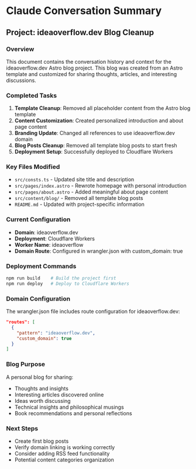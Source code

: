 # Claude Conversation Summary

## Project: ideaoverflow.dev Blog Cleanup

### Overview
This document contains the conversation history and context for the ideaoverflow.dev Astro blog project. This blog was created from an Astro template and customized for sharing thoughts, articles, and interesting discussions.

### Completed Tasks
1. **Template Cleanup**: Removed all placeholder content from the Astro blog template
2. **Content Customization**: Created personalized introduction and about page content
3. **Branding Update**: Changed all references to use ideaoverflow.dev domain
4. **Blog Posts Cleanup**: Removed all template blog posts to start fresh
5. **Deployment Setup**: Successfully deployed to Cloudflare Workers

### Key Files Modified
- `src/consts.ts` - Updated site title and description
- `src/pages/index.astro` - Rewrote homepage with personal introduction
- `src/pages/about.astro` - Added meaningful about page content
- `src/content/blog/` - Removed all template blog posts
- `README.md` - Updated with project-specific information

### Current Configuration
- **Domain**: ideaoverflow.dev
- **Deployment**: Cloudflare Workers
- **Worker Name**: ideaoverflow
- **Domain Route**: Configured in wrangler.json with custom_domain: true

### Deployment Commands
```bash
npm run build    # Build the project first
npm run deploy   # Deploy to Cloudflare Workers
```

### Domain Configuration
The wrangler.json file includes route configuration for ideaoverflow.dev:
```json
"routes": [
  {
    "pattern": "ideaoverflow.dev",
    "custom_domain": true
  }
]
```

### Blog Purpose
A personal blog for sharing:
- Thoughts and insights
- Interesting articles discovered online
- Ideas worth discussing
- Technical insights and philosophical musings
- Book recommendations and personal reflections

### Next Steps
- Create first blog posts
- Verify domain linking is working correctly
- Consider adding RSS feed functionality
- Potential content categories organization